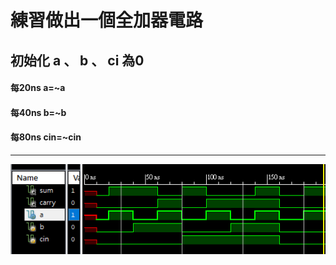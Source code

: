 # 練習做出一個全加器電路
## 初始化 a 、 b 、 ci 為0
#### 每20ns a=~a
#### 每40ns b=~b
#### 每80ns cin=~cin
-------
![imag](https://github.com/stevengigi/digital_design__prac/blob/main/gate_level/wave_simulate.PNG)
